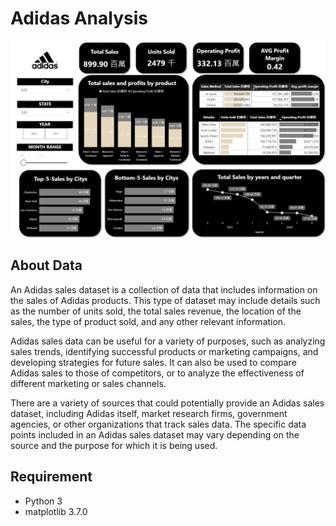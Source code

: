 # Adidas Analysis

![image](https://github.com/RaynaLin/Adidas-data-Analytics/blob/c042a964bdb65e5da838ee359b9c24daa862db17/power_bi_img.png)

## About Data
An Adidas sales dataset is a collection of data that includes information on the sales of Adidas products. This type of dataset may include details such as the number of units sold, the total sales revenue, the location of the sales, the type of product sold, and any other relevant information.

Adidas sales data can be useful for a variety of purposes, such as analyzing sales trends, identifying successful products or marketing campaigns, and developing strategies for future sales. It can also be used to compare Adidas sales to those of competitors, or to analyze the effectiveness of different marketing or sales channels.

There are a variety of sources that could potentially provide an Adidas sales dataset, including Adidas itself, market research firms, government agencies, or other organizations that track sales data. The specific data points included in an Adidas sales dataset may vary depending on the source and the purpose for which it is being used.


## Requirement
 - Python 3
 - matplotlib 3.7.0
